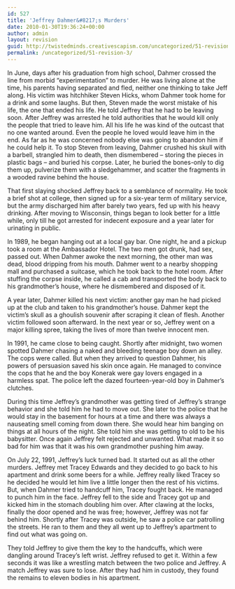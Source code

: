 ```yaml
---
id: 527
title: 'Jeffrey Dahmer&#8217;s Murders'
date: 2010-01-30T19:36:24+00:00
author: admin
layout: revision
guid: http://twistedminds.creativescapism.com/uncategorized/51-revision-3/
permalink: /uncategorized/51-revision-3/
---
```

<p class="dropcap-first">
  In June, days after his graduation from high school, Dahmer crossed the line from morbid &#8220;experimentation&#8221; to murder. He was living alone at the time, his parents having separated and fled, neither one thinking to take Jeff along. His victim was hitchhiker Steven Hicks, whom Dahmer took home for a drink and some laughs. But then, Steven made the worst mistake of his life, the one that ended his life. He told Jeffrey that he had to be leaving soon. After Jeffrey was arrested he told authorities that he would kill only the people that tried to leave him. All his life he was kind of the outcast that no one wanted around. Even the people he loved would leave him in the end. As far as he was concerned nobody else was going to abandon him if he could help it. To stop Steven from leaving, Dahmer crushed his skull with a barbell, strangled him to death, then dismembered &#8211; storing the pieces in plastic bags &#8211; and buried his corpse. Later, he buried the bones-only to dig them up, pulverize them with a sledgehammer, and scatter the fragments in a wooded ravine behind the house.
</p>

That first slaying shocked Jeffrey back to a semblance of normality. He took a brief shot at college, then signed up for a six-year term of military service, but the army discharged him after barely two years, fed up with his heavy drinking. After moving to Wisconsin, things began to look better for a little while, only till he got arrested for indecent exposure and a year later for urinating in public.

In 1989, he began hanging out at a local gay bar. One night, he and a pickup took a room at the Ambassador Hotel. The two men got drunk, had sex, passed out. When Dahmer awoke the next morning, the other man was dead, blood dripping from his mouth. Dahmer went to a nearby shopping mall and purchased a suitcase, which he took back to the hotel room. After stuffing the corpse inside, he called a cab and transported the body back to his grandmother&#8217;s house, where he dismembered and disposed of it. 

A year later, Dahmer killed his next victim: another gay man he had picked up at the club and taken to his grandmother&#8217;s house. Dahmer kept the victim&#8217;s skull as a ghoulish souvenir after scraping it clean of flesh. Another victim followed soon afterward. In the next year or so, Jeffrey went on a major killing spree, taking the lives of more than twelve innocent men.

In 1991, he came close to being caught. Shortly after midnight, two women spotted Dahmer chasing a naked and bleeding teenage boy down an alley. The cops were called. But when they arrived to question Dahmer, his powers of persuasion saved his skin once again. He managed to convince the cops that he and the boy Konerak were gay lovers engaged in a harmless spat. The police left the dazed fourteen-year-old boy in Dahmer&#8217;s clutches.

During this time Jeffrey&#8217;s grandmother was getting tired of Jeffrey&#8217;s strange behavior and she told him he had to move out. She later to the police that he would stay in the basement for hours at a time and there was always a nauseating smell coming from down there. She would hear him banging on things at all hours of the night. She told him she was getting to old to be his babysitter. Once again Jeffrey felt rejected and unwanted. What made it so bad for him was that it was his own grandmother pushing him away.

On July 22, 1991, Jeffrey&#8217;s luck turned bad. It started out as all the other murders. Jeffrey met Tracey Edwards and they decided to go back to his apartment and drink some beers for a while. Jeffrey really liked Tracey so he decided he would let him live a little longer then the rest of his victims. But, when Dahmer tried to handcuff him, Tracey fought back. He managed to punch him in the face. Jeffrey fell to the side and Tracey got up and kicked him in the stomach doubling him over. After clawing at the locks, finally the door opened and he was free; however, Jeffrey was not far behind him. Shortly after Tracey was outside, he saw a police car patrolling the streets. He ran to them and they all went up to Jeffrey&#8217;s apartment to find out what was going on. 

They told Jeffrey to give them the key to the handcuffs, which were dangling around Tracey&#8217;s left wrist. Jeffrey refused to get it. Within a few seconds it was like a wrestling match between the two police and Jeffrey. A match Jeffrey was sure to lose. After they had him in custody, they found the remains to eleven bodies in his apartment.